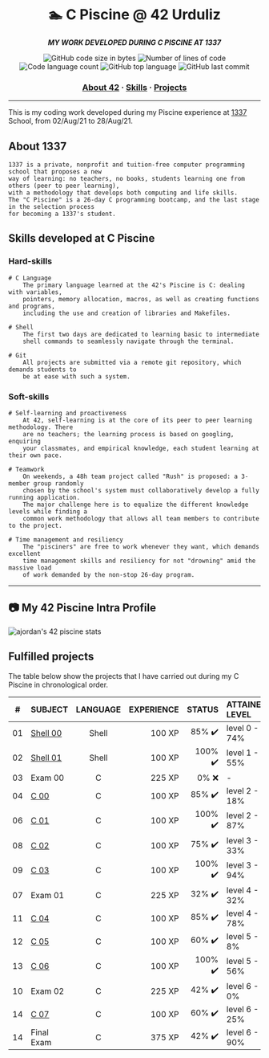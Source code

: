 <h1 align="center">
	🏊 C Piscine @ 42 Urduliz
</h1>

<p align="center">
	<b><i>MY WORK DEVELOPED DURING C PISCINE AT 1337</i></b><br>
</p>

<p align="center">
	<img alt="GitHub code size in bytes" src="https://img.shields.io/github/languages/code-size/m0hs1ne/42piscine?color=lightblue" />
	<img alt="Number of lines of code" src="https://img.shields.io/tokei/lines/github/m0hs1ne/42piscine?color=critical" />
	<img alt="Code language count" src="https://img.shields.io/github/languages/count/m0hs1ne/42piscine?color=yellow" />
	<img alt="GitHub top language" src="https://img.shields.io/github/languages/top/m0hs1ne/42piscine?color=blue" />
	<img alt="GitHub last commit" src="https://img.shields.io/github/last-commit/m0hs1ne/42piscine?color=green" />
</p>

<h3 align="center">
	<a href="#about-42">About 42</a>
	<span> · </span>
	<a href="#skills-developed-at-c-piscine">Skills</a>
	<span> · </span>
	<a href="#fulfilled-projects">Projects</a>
</h3>

---

This is my coding work developed during my Piscine experience at [1337](https://www.1337.ma/) School, from 02/Aug/21 to 28/Aug/21.


## About 1337

	1337 is a private, nonprofit and tuition-free computer programming school that proposes a new
	way of learning: no teachers, no books, students learning one from others (peer to peer learning),
	with a methodology that develops both computing and life skills.
	The "C Piscine" is a 26-day C programming bootcamp, and the last stage in the selection process
	for becoming a 1337's student.

## Skills developed at C Piscine

### Hard-skills
	# C Language
		The primary language learned at the 42's Piscine is C: dealing with variables,
		pointers, memory allocation, macros, as well as creating functions and programs,
		including the use and creation of libraries and Makefiles.

	# Shell
		The first two days are dedicated to learning basic to intermediate
		shell commands to seamlessly navigate through the terminal.

	# Git
		All projects are submitted via a remote git repository, which demands students to
		be at ease with such a system.

### Soft-skills
	# Self-learning and proactiveness
		At 42, self-learning is at the core of its peer to peer learning methodology. There
		are no teachers; the learning process is based on googling, enquiring
		your classmates, and empirical knowledge, each student learning at their own pace.

	# Teamwork
		On weekends, a 48h team project called "Rush" is proposed: a 3-member group randomly
		chosen by the school's system must collaboratively develop a fully running application.
		The major challenge here is to equalize the different knowledge levels while finding a
		common work methodology that allows all team members to contribute to the project.

	# Time management and resiliency
		The "pisciners" are free to work whenever they want, which demands excellent
    	time management skills and resiliency for not "drowning" amid the massive load
    	of work demanded by the non-stop 26-day program.
	
------

## :camera: My 42 Piscine Intra Profile

![ajordan's 42 piscine stats](https://badge42.herokuapp.com/api/stats/mel-hada?cursus=C%20Piscine)


## Fulfilled projects

The table below show the projects that I have carried out during my C Piscine in chronological order.

|#	|SUBJECT			|LANGUAGE		|EXPERIENCE	|STATUS				|ATTAINED LEVEL	|
|:-:    |:--				|:-:				|--:		|--:				|:--		|
|01	|[Shell 00](./shell00)		|Shell				|100 XP		|85% :heavy_check_mark:	|level 0 - 74%	|
|02	|[Shell 01](./shell01)		|Shell				|100 XP		|100% :heavy_check_mark:		|level 1 - 55%	|
|03	|Exam 00			|C			        |225 XP		|0% :x:				|-             	|
|04	|[C 00](./c00)			|C				|100 XP		|85% :heavy_check_mark:		|level 2 - 18%	|
|06	|[C 01](./c01)			|C				|100 XP		|100% :heavy_check_mark:	|level 2 - 87%	|
|08	|[C 02](./c02)			|C				|100 XP		|75% :heavy_check_mark:		|level 3 - 33%	|
|09	|[C 03](./c03)			|C				|100 XP		|100% :heavy_check_mark:		|level 3 - 94%	|
|07	|Exam 01			|C			        |225 XP		|32% ✔️				|level 4 - 32%           	|
|11	|[C 04](./c04)			|C 			        |100 XP		|85% :heavy_check_mark:		|level 4 - 78%	|
|12	|[C 05](./c05)			|C				|100 XP		|60% :heavy_check_mark:		|level 5 - 8%	|
|13	|[C 06](./c06)			|C				|100 XP		|100% :heavy_check_mark:		|level 5 - 56%	|
|10	|Exam 02			|C			        |225 XP		|42% :heavy_check_mark:		|level 6 - 0%	|
|14	|[C 07](./c07)			|C				|100 XP		|60% :heavy_check_mark:		|level 6 - 25%	|
|14	|Final Exam			|C			        |375 XP		|42% :heavy_check_mark:		|level 6 - 90%	|
